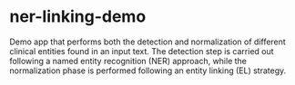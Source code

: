 # ner-linking-demo
Demo app that performs both the detection and normalization of different clinical entities found in an input text. The detection step is carried out following a named entity recognition (NER) approach, while the normalization phase is performed following an entity linking (EL) strategy.
